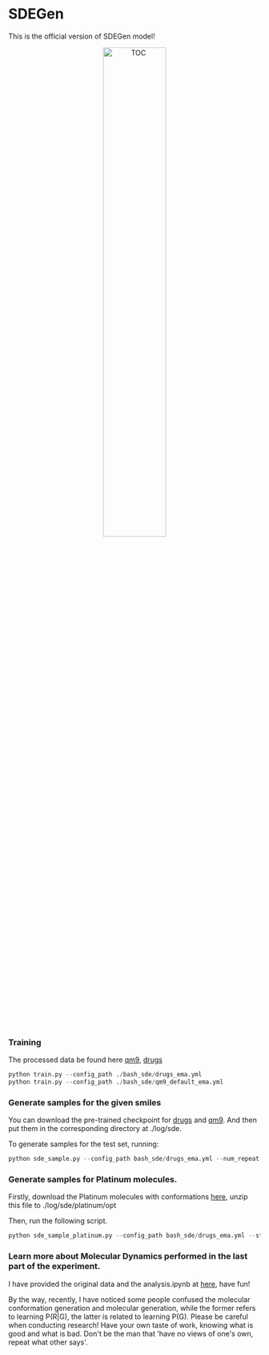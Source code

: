 # SDEGen
This is the official version of  SDEGen model! 

<div align=center>
<img src="./pic/TOC.png" width="50%" height="50%" alt="TOC" align=center />
</div>


### Training

The processed data be found here [qm9](https://doi.org/10.5281/zenodo.7938106), [drugs](https://doi.org/10.5281/zenodo.7938100) 

```python
python train.py --config_path ./bash_sde/drugs_ema.yml
python train.py --config_path ./bash_sde/qm9_default_ema.yml
```



### Generate samples for the given smiles

You can download the pre-trained checkpoint for [drugs](https://drive.google.com/file/d/1KpixpWnypOXgdF5uM7m6uNmuR8D4Nba8/view?usp=share_link) and [qm9](https://drive.google.com/file/d/14hOkQqXy_B6LxRbjk1gPt7xe3QpXQjAu/view?usp=share_link). And then put them in the corresponding directory at ./log/sde. 

To generate samples for the test set, running:

```python
python sde_sample.py --config_path bash_sde/drugs_ema.yml --num_repeat 100 --smiles C[C@H]1CCCN(C(=O)C2CCN(S(=O)(=O)c3cccc4nonc34)CC2)C1
```



### Generate samples for Platinum molecules.

Firstly, download the Platinum molecules with conformations [here](https://drive.google.com/drive/folders/15USiInCf4u8JPmRnCRcH8yb1Fzf1G_mS?usp=share_link), unzip this file to ./log/sde/platinum/opt

Then, run the following script. 

```python
python sde_sample_platinum.py --config_path bash_sde/drugs_ema.yml --start 0 --end 200 
```



### Learn more about Molecular Dynamics performed in the last part of the experiment.

I have provided the original data and the analysis.ipynb at [here](https://drive.google.com/file/d/15JuBGy1obSFm-2p8wR2iBbryXyIGMvXM/view?usp=share_link), have fun!

By the way, recently, I have noticed some people confused the molecular conformation generation and molecular generation, while the former refers to learning P(R|G), the latter is related to learning P(G).
Please be careful when conducting research! Have your own taste of work, knowing what is good and what is bad. Don't be the man that 'have no views of one's own, repeat what other says'. 
